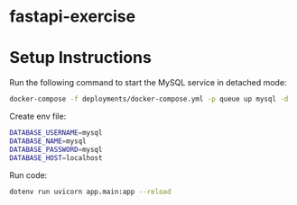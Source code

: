 # fastapi-exercise
# Setup Instructions
Run the following command to start the MySQL service in detached mode:
```bash
docker-compose -f deployments/docker-compose.yml -p queue up mysql -d
```
Create env file:
```bash
DATABASE_USERNAME=mysql
DATABASE_NAME=mysql
DATABASE_PASSWORD=mysql
DATABASE_HOST=localhost
```

Run code:
```bash
dotenv run uvicorn app.main:app --reload
```